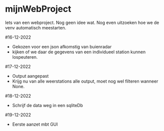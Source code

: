 # mijnWebProject
Iets van een webproject. Nog geen idee wat. 
Nog even uitzoeken hoe we de venv automatisch meestarten. 

#16-12-2022
- Gekozen voor een json afkomstig van buienradar
- kijken of we daar de gegevens van een individueel station kunnen lospeuteren.

#17-12-2022
- Output aangepast
- Krijg nu van alle weerstations alle output, moet nog wel filteren wanneer None.

#18-12-2022
- Schrijf de data weg in een sqliteDb

#19-12-2022
- Eerste aanzet mbt GUI
